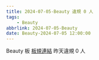 ```yaml
---
title: 2024-07-05-Beauty 違規 0 人
tags:
    - Beauty
abbrlink: 2024-07-05-Beauty
date: Beauty-2024-07-05 12:00:00
---
```

Beauty 板 [板規連結](https://www.ptt.cc/bbs/Beauty/M.1630069980.A.84B.html)
昨天違規 0 人
